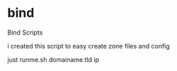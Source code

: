 # bind
Bind Scripts

i created this script to easy create zone files and config


just runme.sh domainame.tld ip
